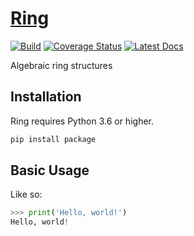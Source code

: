 # [Ring](http://github.com/wesselb/ring)

[![Build](https://travis-ci.org/wesselb/ring.svg?branch=master)](https://travis-ci.org/wesselb/ring)
[![Coverage Status](https://coveralls.io/repos/github/wesselb/ring/badge.svg?branch=master&service=github)](https://coveralls.io/github/wesselb/ring?branch=master)
[![Latest Docs](https://img.shields.io/badge/docs-latest-blue.svg)](https://user.github.io/ring)

Algebraic ring structures

## Installation

Ring requires Python 3.6 or higher.

```bash
pip install package
```

## Basic Usage

Like so:

```python
>>> print('Hello, world!')
Hello, world!
```